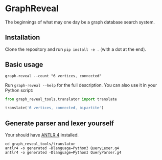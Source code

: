 # GraphReveal

The beginnings of what may one day be a graph database search system.

## Installation

Clone the repository and run `pip install -e .` (with a dot at the end).

## Basic usage

```shell
graph-reveal --count "6 vertices, connected"
```

Run `graph-reveal --help` for the full description. You can also use it in your Python script:

```python
from graph_reveal_tools.translator import translate

translate('6 vertices, connected, bipartite')
```

## Generate parser and lexer yourself

Your should have [ANTLR 4](https://www.antlr.org/) installed.

```shell
cd graph_reveal_tools/translator
antlr4 -o generated -Dlanguage=Python3 QueryLexer.g4
antlr4 -o generated -Dlanguage=Python3 QueryParser.g4
```
